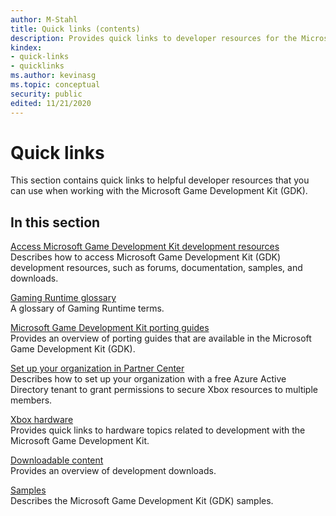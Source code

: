```yaml
---
author: M-Stahl
title: Quick links (contents)
description: Provides quick links to developer resources for the Microsoft Game Development Kit (GDK).
kindex:
- quick-links
- quicklinks
ms.author: kevinasg
ms.topic: conceptual
security: public
edited: 11/21/2020
---
```


# Quick links

This section contains quick links to helpful developer resources that you can use when working with the Microsoft Game Development Kit (GDK).

## In this section  
  
[Access Microsoft Game Development Kit development resources](../getstarted/overviews/access-resources.md)  
Describes how to access Microsoft Game Development Kit (GDK) development resources, such as forums, documentation, samples, and downloads.  
  
[Gaming Runtime glossary](../system/overviews/gaming-runtime-glossary.md)  
A glossary of Gaming Runtime terms.  
  
[Microsoft Game Development Kit porting guides](porting-guides.md)  
Provides an overview of porting guides that are available in the Microsoft Game Development Kit (GDK).  
  
[Set up your organization in Partner Center](../getstarted/overviews/set-up-organization.md)  
Describes how to set up your organization with a free Azure Active Directory tenant to grant permissions to secure Xbox resources to multiple members.  
  
[Xbox hardware](hardware.md)  
Provides quick links to hardware topics related to development with the Microsoft Game Development Kit.  
  
[Downloadable content](../development-downloads/development-downloads-overview.md)  
Provides an overview of development downloads.  
  
[Samples](../samples/gdk-samples-home.md)  
Describes the Microsoft Game Development Kit (GDK) samples.  
  

